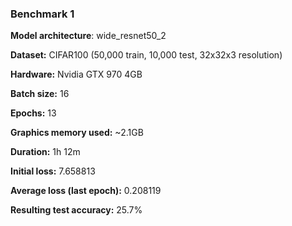 ### Benchmark 1

**Model architecture**: wide_resnet50_2

**Dataset:** CIFAR100 (50,000 train, 10,000 test, 32x32x3 resolution)

**Hardware:** Nvidia GTX 970 4GB

**Batch size:** 16

**Epochs:** 13

**Graphics memory used:** ~2.1GB

**Duration:** 1h 12m

**Initial loss:** 7.658813

**Average loss (last epoch):** 0.208119

**Resulting test accuracy:** 25.7%

